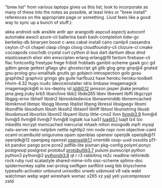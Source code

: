 "brew list" from various laptops gives us this list; look to incorporate as many of these into the notes as possible, at least links or "brew install" references on the appropriate page or something. (Just feels like a good way to sync up a bunch of stuff.):

akka
android-sdk
ansible
antlr
apr
arangodb
aspcud
aspectj
autoconf
automake
awscli
azure-cli
ballerina
bash
bash-completion
bdw-gc
berkeley-db
binaryen
boost
c-ares
cabal-install
cairo
camlp4
cassandra
ceylon
cf-cli
chapel
clasp
clingo
cloog
cloudfoundry-cli
clozure-cl
cmake
cocoapods
couchdb
crystal
curl
cython
d-bus
dart
dartium
dbus
dmd
elasticsearch
elixir
elm
emscripten
erlang
erlang@19
fantom
firebase-cli
flac
fontconfig
freetype
frege
fribidi
frobtads
gambit-scheme
gawk
gcc
gd
gdbm
geoip
gettext
gflags
ghc
ghostscript
git
glib
glog
gmp
gmp@4
gnatsd
gnu-prolog
gnu-smalltalk
gnutls
go
gobject-introspection
golo
gosu
graphite2
graphviz
gringo
gts
guile
harfbuzz
haxe
heroku
heroku-toolbelt
hhvm-4.32
hugo
icu4c
ideviceinstaller
idris
ilmbase
imagemagick
imagemagick@6
io
ios-deploy
isl
isl@0.12
jansson
jasper
jbake
jemalloc
jena
jpeg
jruby
krb5
libarchive
libb2
libde265
libev
libevent
libffi
libgcrypt
libgpg-error
libheif
libidn2
libimobiledevice
libmaxminddb
libmemcached
libmikmod
libmpc
libogg
libomp
libplist
libpng
libressl
libsigsegv
libsmi
libsndfile
libsodium
libssh
libssh2
libtasn1
libtiff
libtool
libunistring
libusb
libusbmuxd
libvorbis
libxml2
libyaml
libzip
little-cms2
llvm
llvm@3.9
llvm@4
llvm@5
llvm@6
llvm@7
llvm@8
logtalk
lua
lua51
lua@5.1
luajit
lz4
lzo
mbedtls
mcrypt
memcached
mercurial
mhash
mlton
mongodb
mpfr
mysql
nats-server
neko
netpbm
nettle
nghttp2
nim
node
nspr
nvm
objective-caml
ocaml
ocamlbuild
oniguruma
opam
openblas
openexr
openjdk
openjdk@11
openjdk@12
openjpeg
openssl
openssl@1.1
orientdb
ossp-uuid
osxutils
p11-kit
pandoc
pango
pcre
pcre2
pdflib-lite
pixman
pkg-config
polyml
ponyc
postgresql
postgrest
protobuf
protobuf@3.7
pulumi
purescript
python
python3
python@2
python@3.8
qt
r
r3
rabbitmq
re2c
readline
rethinkdb
rock
ruby
rust
scalastyle
shared-mime-info
sisc-scheme
sphinx-doc
spidermonkey
sqlite
swi-prolog
swiftgen
swiftlint
swig
tbb
tinyscheme
typesafe-activator
unbound
unixodbc
urweb
usbmuxd
v8
vala
wabt
watchman
webp
wget
wireshark
wxmac
x265
xz
yajl
yeti
yuicompressor
zstd
